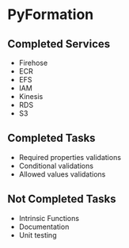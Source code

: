 # PyFormation

## Completed Services

- Firehose
- ECR
- EFS
- IAM
- Kinesis
- RDS
- S3

## Completed Tasks

- Required properties validations
- Conditional validations
- Allowed values validations

## Not Completed Tasks

- Intrinsic Functions
- Documentation
- Unit testing
